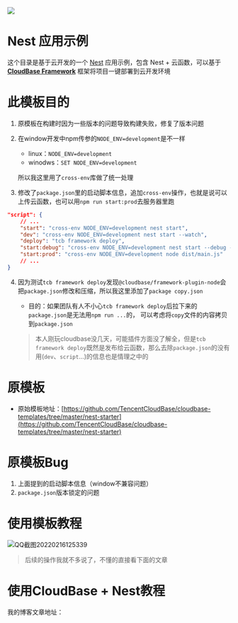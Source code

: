 <a href="https://github.com/TencentCloudBase/cloudbase-templates"><img src="https://main.qcloudimg.com/raw/79fdd61df8b2154ccaa479301fcc57a6.png"></a>

# Nest 应用示例

这个目录是基于云开发的一个 [Nest](https://nestjs.com/) 应用示例，包含 Nest + 云函数，可以基于 **[CloudBase Framework](https://github.com/TencentCloudBase/cloudbase-framework)** 框架将项目一键部署到云开发环境



# 此模板目的

1. 原模板在构建时因为一些版本的问题导致构建失败，修复了版本问题

2. 在window开发中npm传参的`NODE_ENV=development`是不一样

   + linux：`NODE_ENV=development`
   + winodws：`SET NODE_ENV=development`

   所以我这里用了`cross-env`库做了统一处理

3. 修改了`package.json`里的启动脚本信息，追加`cross-env`操作，也就是说可以上传云函数，也可以用`npm run start:prod`去服务器里跑

```json
"script": {
    // ...
    "start": "cross-env NODE_ENV=development nest start",
    "dev": "cross-env NODE_ENV=development nest start --watch",
    "deploy": "tcb framework deploy",
    "start:debug": "cross-env NODE_ENV=development nest start --debug --watch",
    "start:prod": "cross-env NODE_ENV=development node dist/main.js"
    // ...
}
```

4. 因为测试`tcb framework deploy`发现`@cloudbase/framework-plugin-node`会把`package.json`修改和压缩，所以我这里添加了`package copy.json`

   + 目的：如果团队有人不小心`tcb framework deploy`后拉下来的`package.json`是无法用`npm run ...`的， 可以考虑将`copy`文件的内容拷贝到`package.json`

   > 本人刚玩cloudbase没几天，可能插件方面没了解全，但是`tcb framework deploy`既然是发布给云函数，那么去除`package.json`的没有用(`dev`、`script`...)的信息也是情理之中的



# 原模板

+ 原始模板地址：[https://github.com/TencentCloudBase/cloudbase-templates/tree/master/nest-starter](https://github.com/TencentCloudBase/cloudbase-templates/tree/master/nest-starter)



# 原模板Bug

1. 上面提到的启动脚本信息（window不兼容问题）
2. `package.json`版本锁定的问题



# 使用模板教程

![QQ截图20220216125339](https://gitee.com/JYbill/typroa_pic/raw/master//%E5%8D%9A%E5%AE%A2/QQ%E6%88%AA%E5%9B%BE20220216125339.png)

> 后续的操作我就不多说了，不懂的直接看下面的文章



# 使用CloudBase + Nest教程

我的博客文章地址：

